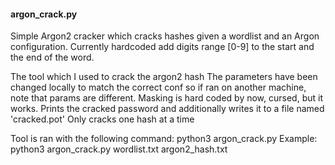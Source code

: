 #### argon_crack.py

Simple Argon2 cracker which cracks hashes given a wordlist and an Argon configuration.
Currently hardcoded add digits range [0-9] to the start and the end of the word.

The tool which I used to crack the argon2 hash
The parameters have been changed locally to match the correct conf so if ran on another machine, note that params are different. Masking is hard coded by now, cursed, but it works. Prints the cracked password and additionally writes it to a file named 'cracked.pot' Only cracks one hash at a time


Tool is ran with the following command:
  python3 argon_crack.py <wordlist> <argon2 hash>
Example:
  python3 argon_crack.py wordlist.txt argon2_hash.txt